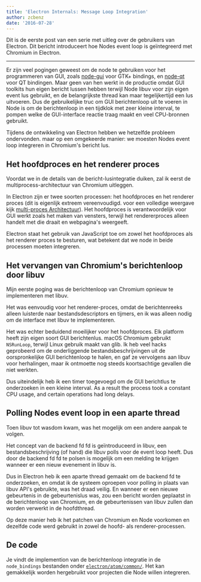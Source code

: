 ```yaml
---
title: 'Electron Internals: Message Loop Integration'
author: zcbenz
date: '2016-07-28'
---
```


Dit is de eerste post van een serie met uitleg over de gebruikers van Electron. Dit bericht introduceert hoe Nodes event loop is geïntegreerd met Chromium in Electron.

---

Er zijn veel pogingen geweest om de node te gebruiken voor het programmeren van GUI, zoals [node-gui](https://github.com/zcbenz/node-gui) voor GTK+ bindings, en [node-qt](https://github.com/arturadib/node-qt) voor QT bindingen. Maar geen van hen werkt in de productie omdat GUI toolkits hun eigen bericht lussen hebben terwijl Node libuv voor zijn eigen event lus gebruikt, en de belangrijkste thread kan maar tegelijkertijd een lus uitvoeren. Dus de gebruikelijke truc om GUI berichtenloop uit te voeren in Node is om de berichtenloop in een tijdklok met zeer kleine interval, te pompen welke de GUI-interface reactie traag maakt en veel CPU-bronnen gebruikt.

Tijdens de ontwikkeling van Electron hebben we hetzelfde probleem ondervonden. maar op een omgekeerde manier: we moesten Nodes event loop integreren in Chromium's bericht lus.

## Het hoofdproces en het renderer proces

Voordat we in de details van de bericht-lusintegratie duiken, zal ik eerst de multiprocess-architectuur van Chromium uitleggen.

In Electron zijn er twee soorten processen: het hoofdproces en het renderer proces (dit is eigenlijk extreem vereenvoudigd. voor een volledige weergave kijk [multi-proces Architectuur](http://dev.chromium.org/developers/design-documents/multi-process-architecture)). Het hoofdproces is verantwoordelijk voor GUI werkt zoals het maken van vensters, terwijl het rendererproces alleen handelt met die draait en webpagina's weergeeft.

Electron staat het gebruik van JavaScript toe om zowel het hoofdproces als het renderer proces te besturen, wat betekent dat we node in beide processen moeten integreren.

## Het vervangen van Chromium's berichtenloop door libuv

Mijn eerste poging was de berichtenloop van Chromium opnieuw te implementeren met libuv.

Het was eenvoudig voor het renderer-proces, omdat de berichtenreeks alleen luisterde naar bestandsdescriptors en tijmers, en ik was alleen nodig om de interface met libuv te implementeren.

Het was echter beduidend moeilijker voor het hoofdproces. Elk platform heeft zijn eigen soort GUI berichtenlus. macOS Chromium gebruikt `NSRunLoop`, terwijl Linux gebruik maakt van glib. Ik heb veel hacks geprobeerd om de onderliggende bestandsbeschrijvingen uit de oorspronkelijke GUI berichtenloop te halen, en gaf ze vervolgens aan libuv voor herhalingen, maar ik ontmoette nog steeds koortsachtige gevallen die niet werkten.

Dus uiteindelijk heb ik een timer toegevoegd om de GUI berichtlus te onderzoeken in een kleine interval. As a result the process took a constant CPU usage, and certain operations had long delays.

## Polling Nodes event loop in een aparte thread

Toen libuv tot wasdom kwam, was het mogelijk om een andere aanpak te volgen.

Het concept van de backend fd fd is geïntroduceerd in libuv, een bestandsbeschrijving (of hand) die libuv polls voor de event loop heeft. Dus door de backend fd fd te polsen is mogelijk om een melding te krijgen wanneer er een nieuw evenement in libuv is.

Dus in Electron heb ik een aparte thread gemaakt om de backend fd te onderzoeken, en omdat ik de systeem oproepen voor polling in plaats van libuv API's gebruikte, was het draad veilig. En wanneer er een nieuwe gebeurtenis in de gebeurtenislus was, zou een bericht worden geplaatst in de berichtenloop van Chromium, en de gebeurtenissen van libuv zullen dan worden verwerkt in de hoofdthread.

Op deze manier heb ik het patchen van Chromium en Node voorkomen en dezelfde code werd gebruikt in zowel de hoofd- als renderer-processen.

## De code

Je vindt de implemention van de berichtenloop integratie in de `node_bindings` bestanden onder [`electron/atom/common/`](https://github.com/electron/electron/tree/master/atom/common). Het kan gemakkelijk worden hergebruikt voor projecten die Node willen integreren.

